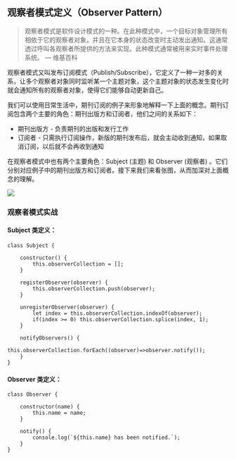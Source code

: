 ## 观察者模式定义（Observer Pattern）

> 观察者模式是软件设计模式的一种。在此种模式中，一个目标对象管理所有相依于它的观察者对象，并且在它本身的状态改变时主动发出通知。这通常透过呼叫各观察者所提供的方法来实现。此种模式通常被用来实时事件处理系统。 — 维基百科

观察者模式又叫发布订阅模式（Publish/Subscribe），它定义了一种一对多的关系，让多个观察者对象同时监听某一个主题对象，这个主题对象的状态发生变化时就会通知所有的观察者对象，使得它们能够自动更新自己。

我们可以使用日常生活中，期刊订阅的例子来形象地解释一下上面的概念。期刊订阅包含两个主要的角色：期刊出版方和订阅者，他们之间的关系如下：

- 期刊出版方 - 负责期刊的出版和发行工作
- 订阅者 - 只需执行订阅操作，新版的期刊发布后，就会主动收到通知，如果取消订阅，以后就不会再收到通知

在观察者模式中也有两个主要角色：Subject (主题) 和 Observer (观察者) 。它们分别对应例子中的期刊出版方和订阅者。接下来我们来看张图，从而加深对上面概念的理解。

![](https://segmentfault.com/img/bVK7Ps?w=414&h=273)
	
### 观察者模式实战

#### Subject 类定义：

	class Subject {
    
	    constructor() {
	        this.observerCollection = [];
	    }
	    
	    registerObserver(observer) {
	        this.observerCollection.push(observer);
	    }
	    
	    unregisterObserver(observer) {
	        let index = this.observerCollection.indexOf(observer);
	        if(index >= 0) this.observerCollection.splice(index, 1);
	    }
	    
	    notifyObservers() {
	        this.observerCollection.forEach((observer)=>observer.notify());
	    }
	}

#### Observer 类定义：

	class Observer {
    
	    constructor(name) {
	        this.name = name;
	    }
	    
	    notify() {
	        console.log(`${this.name} has been notified.`);
	    }
	}